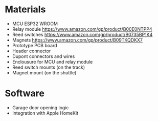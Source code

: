 # Materials

* MCU
ESP32 WROOM
* Relay module
https://www.amazon.com/gp/product/B00E0NTPP4
* Reed switches
https://www.amazon.com/gp/product/B0735BP1K4
* Magnets
https://www.amazon.com/gp/product/B09TKQDKX7
* Prototype PCB board
* Header connector
* Dupont connectors and wires
* Enclousure for MCU and relay module
* Reed switch mounts (on the track)
* Magnet mount (on the shuttle)

# Software
* Garage door opening logic
* Integration with Apple HomeKit
